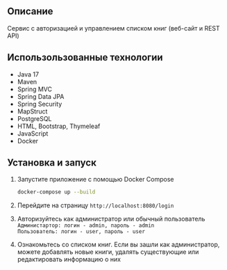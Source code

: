 ## Описание
Сервис с авторизацией и управлением списком книг (веб-сайт и REST API)

## Использользованные технологии
- Java 17
- Maven
- Spring MVC
- Spring Data JPA
- Spring Security
- MapStruct
- PostgreSQL
- HTML, Bootstrap, Thymeleaf
- JavaScript
- Docker

## Установка и запуск
1. Запустите приложение с помощью Docker Compose
    ```bash
   docker-compose up --build
    ```   
   
2. Перейдите на страницу `http://localhost:8080/login`  

3. Авторизуйтесь как администратор или обычный пользователь 
`Администартор: логин - admin, пароль - admin`  
`Пользователь: логин - user, пароль - user`  

4. Ознакомьтесь со списком книг. Если вы зашли как администратор, можете добавлять новые книги, удалять существующие или редактировать информацию о них  
